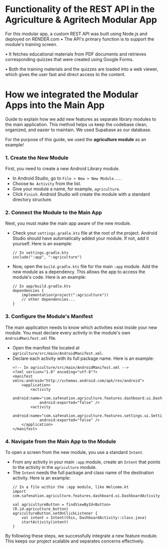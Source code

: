 # Functionality of the REST API in the Agriculture & Agritech Modular App
For this modular app, a custom REST API was built using Node.js and deployed on RENDER.com
•	The API's primary function is to support the module's training screen.

•	It fetches educational materials from PDF documents and retrieves corresponding quizzes that were created using Google Forms. 

•	Both the training materials and the quizzes are loaded into a web viewer, which gives the user fast and direct access to the content.


# How we integrated the Modular Apps into the Main App

Guide to explain how we add new features as separate library modules to the main application. This method helps us keep the codebase clean, organized, and easier to maintain. We used Supabase as our database.

For the purpose of this guide, we used the **agriculture module** as an example!

### 1. Create the New Module

First, you need to create a new Android Library module.

*   In Android Studio, go to `File > New > New Module...`.
*   Choose `No Activity` from the list.
*   Give your module a name, for example, `agriculture`.
*   Click `Finish`. Android Studio will create the module with a standard directory structure.

### 2. Connect the Module to the Main App

Next, you must make the main app aware of the new module.

*   Check your `settings.gradle.kts` file at the root of the project. Android Studio should have automatically added your module. If not, add it yourself.
Here is an example:
    ```
    // In settings.gradle.kts
    include(":app", ":agriculture")
    ```

*   Now, open the `build.gradle.kts` file for the main `:app` module. Add the new module as a dependency. This allows the app to access the module's code.
Here is an example:
    ```
    // In app/build.gradle.kts
    dependencies {
        implementation(project(":agriculture"))
        // other dependencies...
    }
    ```

### 3. Configure the Module's Manifest

The main application needs to know which activities exist inside your new module. You must declare every activity in the module's own `AndroidManifest.xml` file.

*   Open the manifest file located at `agriculture/src/main/AndroidManifest.xml`.
*   Declare each activity with its full package name.
Here is an example:
    ```
    <!-- In agriculture/src/main/AndroidManifest.xml -->
    <?xml version="1.0" encoding="utf-8"?>
    <manifest xmlns:android="http://schemas.android.com/apk/res/android">
        <application>
            <activity
                android:name="com.safenation.agriculture.features.dashboard.ui.DashboardActivity"
                android:exported="false" />
            <activity
                android:name="com.safenation.agriculture.features.settings.ui.SettingsActivity"
                android:exported="false" />
        </application>
    </manifest>
    ```

### 4. Navigate from the Main App to the Module

To open a screen from the new module, you use a standard `Intent`.

*   From any activity in your main `:app` module, create an `Intent` that points to the activity in the `agriculture` module.
*   The `Intent` needs the full package and class name of the destination activity.
Here is an example:
    ```
    // In a file within the :app module, like Welcome.kt
    import com.safenation.agriculture.features.dashboard.ui.DashboardActivity

    val agricultureButton = findViewById<Button>(R.id.agriculture_button)
    agricultureButton.setOnClickListener {
        val intent = Intent(this, DashboardActivity::class.java)
        startActivity(intent)
    }
    ```

By following these steps, we successfully integrate a new feature module. This keeps our project scalable and separates concerns effectively.
